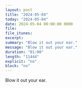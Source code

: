 ```yaml
---
layout: post
title: "2024-05-04"
today: "2024-05-04"
date: 2024-05-04 00:00:00 0000
file:
file_itunes:
excerpt:
summary: "Blow it out your ear."
message: "Blow it out your ear."
duration: "01:00"
length: "11444"
explicit: "no"
block: "no"
---
```

Blow it out your ear.

